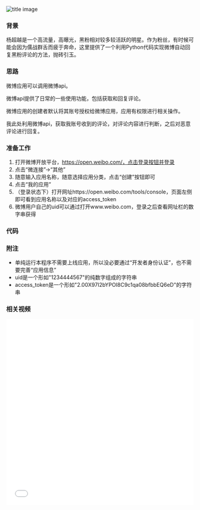 ![title image](http://wx2.sinaimg.cn/mw690/006a0Rdhly1g5bbx4hml7j30u0140n9f.jpg)

### 背景

杨超越是一个高流量，高曝光，黑粉相对较多较活跃的明星。作为粉丝，有时候可能会因为儒战群舌而疲于奔命，这里提供了一个利用Python代码实现微博自动回复黑粉评论的方法，抛砖引玉。

### 思路

微博应用可以调用微博api。

微博api提供了日常的一些使用功能，包括获取和回复评论。

微博应用的创建者默认将其账号授权给微博应用，应用有权限进行相关操作。

我此处利用微博api，获取我账号收到的评论，对评论内容进行判断，之后对恶意评论进行回复。

### 准备工作

1. 打开微博开放平台，https://open.weibo.com/，点击登录按钮并登录
2. 点击“微连接”->“其他”
3. 随意输入应用名称，随意选择应用分类，点击“创建”按钮即可
4. 点击“我的应用”
5. （登录状态下）打开网址https://open.weibo.com/tools/console，页面左侧即可看到应用名称以及对应的access_token
6. 微博用户自己的uid可以通过打开www.weibo.com，登录之后查看网址栏的数字串获得

### 代码

<script src="https://gist.github.com/40sjg34si/a834ffe73d6aac427e1b85d37ae47ca6.js"></script>
### 附注

- 单纯运行本程序不需要上线应用，所以没必要通过“开发者身份认证”，也不需要完善“应用信息”
- uid是一个形如"1234444567"的纯数字组成的字符串
- access_token是一个形如"2.00X97I2bYPOI8C9c1qa08bfbbEQ6eD"的字符串

### 相关视频

<iframe src="//player.bilibili.com/player.html?aid=65937641&cid=114421290&page=1" scrolling="no" border="0" frameborder="no" framespacing="0" allowfullscreen="true" width="100%" height="500px"> </iframe>